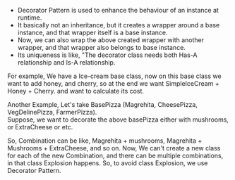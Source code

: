 - Decorator Pattern is used to enhance the behaviour of an instance at runtime.
- It basically not an inheritance, but it creates a wrapper around a base instance, and that wrapper itself is a base instance.
- Now, we can also wrap the above created wrapper with another wrapper, and that wrapper also belongs to base instance.
- Its uniqueness is like, "The decorator class needs both Has-A relationship and Is-A relationship.

For example, We have a Ice-cream base class, now on this base class we want to add honey, and cherry, so at the end we want SimpleIceCream + Honey + Cherry. and want to calculate its cost.

Another Example, Let's take BasePizza (Magrehita, CheesePizza, VegDelinePizza, FarmerPizza).  
Suppose, we want to decorate the above basePizza either with mushrooms, or ExtraCheese or etc.

So, Combination can be like, Magrehita + mushrooms, Magrehita + Mushrooms + ExtraCheese, and so on.
Now, We can't create a new class for each of the new Combination, and there can be multiple combinations, in that class Explosion happens.
So, to avoid class Explosion, we use Decorator Pattern.
